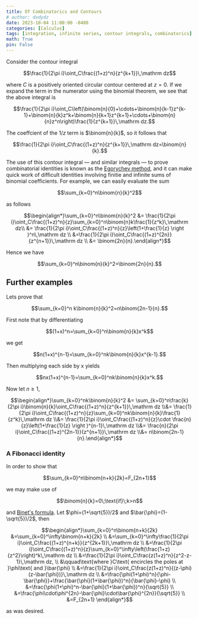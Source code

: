 ```yaml
---
title: Of Combinatorics and Contours
# author: dxdydz
date: 2023-10-04 11:00:00 -0400
categories: [Calculus]
tags: [integration, infinite series, contour integrals, combinatorics]
math: True
pin: False
---
```


Consider the contour integral

$$\frac{1}{2\pi i}\oint_C\frac{(1+z)^n}{z^{k+1}}\,\mathrm dz$$

where $C$ is a positively oriented circular contour centered at $z=0$. If we expand the term in the numerator using the binomial theorem, we see that the above integral is

$$\frac{1}{2\pi i}\oint_C\left(\binom{n}{0}+\cdots+\binom{n}{k-1}z^{k-1}+\binom{n}{k}z^k+\binom{n}{k+1}z^{k+1}+\cdots+\binom{n}{n}z^n\right)\frac{1}{z^{k+1}}\,\mathrm dz.$$

The coeffcient of the $1/z$ term is $\binom{n}{k}$, so it follows that

$$\frac{1}{2\pi i}\oint_C\frac{(1+z)^n}{z^{k+1}}\,\mathrm dz=\binom{n}{k}.$$

The use of this contour integral &#8212; and similar integrals &#8212; to prove combinatorial identities is known as the [Egorychev method](https://en.wikipedia.org/wiki/Egorychev_method), and it can make quick work of difficult identities involving finitie and infinite sums of binomial coefficients. For example, we can easily evaluate the sum

$$\sum_{k=0}^n\binom{n}{k}^2$$

as follows

$$\begin{align*}\sum_{k=0}^n\binom{n}{k}^2 &= \frac{1}{2\pi i}\oint_C\frac{(1+z)^n}{z}\sum_{k=0}^n\binom{n}k\frac{1}{z^k}\,\mathrm dz\\  &= \frac{1}{2\pi i}\oint_C\frac{(1+z)^n}{z}\left(1+\frac{1}{z} \right )^n\,\mathrm dz \\  &=\frac{1}{2\pi i}\oint_C\frac{(1+z)^{2n}}{z^{n+1}}\,\mathrm dz \\  &= \binom{2n}{n}.\end{align*}$$

Hence we have

$$\sum_{k=0}^n\binom{n}{k}^2=\binom{2n}{n}.$$

## Further examples

Lets prove that

$$\sum_{k=0}^n k\binom{n}{k}^2=n\binom{2n-1}{n}.$$

First note that by differentiating

$$(1+x)^n=\sum_{k=0}^n\binom{n}{k}x^k$$

we get

$$n(1+x)^{n-1}=\sum_{k=0}^nk\binom{n}{k}x^{k-1}.$$

Then multiplying each side by x yields

$$nx(1+x)^{n-1}=\sum_{k=0}^nk\binom{n}{k}x^k.$$

Now let $n\geq1$,

$$\begin{align*}\sum_{k=0}^nk\binom{n}{k}^2 &= \sum_{k=0}^n\frac{k}{2\pi i}\binom{n}{k}\oint_C\frac{(1+z)^n}{z^{k+1}}\,\mathrm dz \\&= \frac{1}{2\pi i}\oint_C\frac{(1+z)^n}{z}\sum_{k=0}^nk\binom{n}{k}\frac{1}{z^k}\,\mathrm dz \\&= \frac{1}{2\pi i}\oint_C\frac{(1+z)^n}{z}\cdot \frac{n}{z}\left(1+\frac{1}{z} \right )^{n-1}\,\mathrm dz \\&= \frac{n}{2\pi i}\oint_C\frac{(1+z)^{2n-1}}{z^{n+1}}\,\mathrm dz \\&= n\binom{2n-1}{n}.\end{align*}$$

### A Fibonacci identity

In order to show that

$$\sum_{k=0}^n\binom{n+k}{2k}=F_{2n+1}$$

we may make use of

$$\binom{n}{k}=0\;\text{if}\;k>n$$

and [Binet's formula](https://en.wikipedia.org/wiki/Fibonacci_sequence#Closed-form_expression). Let $\phi=(1+\sqrt{5})/2$ and $\bar{\phi}=(1-\sqrt{5})/2$, then

$$\begin{align*}\sum_{k=0}^n\binom{n+k}{2k} &=\sum_{k=0}^\infty\binom{n+k}{2k} \\  &=\sum_{k=0}^\infty\frac{1}{2\pi i}\oint_C\frac{(1+z)^{n+k}}{z^{2k+1}}\,\mathrm dz \\  &=\frac{1}{2\pi i}\oint_C\frac{(1+z)^n}{z}\sum_{k=0}^\infty\left(\frac{1+z}{z^2}\right)^k\,\mathrm dz \\  &=\frac{1}{2\pi i}\oint_C\frac{z(1+z)^n}{z^2-z-1}\,\mathrm dz, \\ &\qquad\text{where }C\text{ encircles the poles at }\phi\text{ and }\bar{\phi} \\ &=\frac{1}{2\pi i}\oint_C\frac{z(1+z)^n}{(z-\phi)(z-\bar{\phi})}\,\mathrm dz \\  &=\frac{\phi(1+\phi)^n}{\phi-\bar{\phi}}+\frac{\bar{\phi}(1+\bar{\phi})^n}{\bar{\phi}-\phi} \\  &=\frac{\phi(1+\phi)^n-\bar{\phi}(1+\bar{\phi})^n}{\sqrt{5}} \\  &=\frac{\phi\cdot\phi^{2n}-\bar{\phi}\cdot\bar{\phi}^{2n}}{\sqrt{5}} \\  &=F_{2n+1} \end{align*}$$

as was desired.

